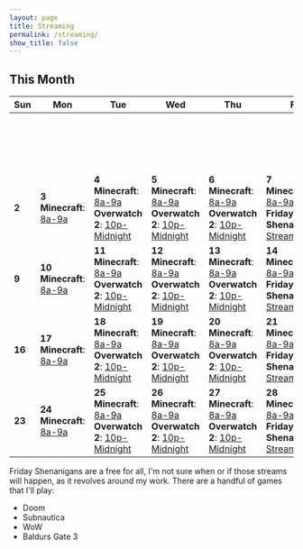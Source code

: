 ```yaml
---
layout: page
title: Streaming
permalink: /streaming/
show_title: false
---
```

## **This Month**

| Sun | Mon | Tue | Wed | Thu | Fri | Sat |
|-----|-----|-----|-----|-----|-----|-----|
|     |     |     |     |     |     | **1** <br> **Ovewatch 2 PC Practice**: [12p-3p](https://www.twitch.tv/videos/2370676226)|
| **2** | **3** <br> **Minecraft**: [8a-9a](https://www.twitch.tv/sysop71) | **4** <br> **Minecraft**: [8a-9a](https://www.twitch.tv/videos/2372220372) <br> **Overwatch 2**: [10p-Midnight](https://www.twitch.tv/videos/2372858626) | **5** <br> **Minecraft**: [8a-9a](https://www.twitch.tv/videos/2373092132) <br> **Overwatch 2**: [10p-Midnight](https://www.twitch.tv/videos/2373092132) | **6** <br> **Minecraft**: [8a-9a](https://www.twitch.tv/videos/2373960095) <br> **Overwatch 2**: [10p-Midnight](https://www.twitch.tv/sysop71) | **7** <br> **Minecraft**: [8a-9a](https://www.twitch.tv/videos/2374839555) <br> **Friday Shenanigans**: [Stream](https://www.twitch.tv/videos/2375197751) | **8** |
| **9** | **10** <br> **Minecraft**: [8a-9a](https://www.twitch.tv/videos/2377492945) | **11** <br> **Minecraft**: [8a-9a](https://www.twitch.tv/videos/2378377127) <br> **Overwatch 2**: [10p-Midnight](https://www.twitch.tv/videos/2378977230) | **12** <br> **Minecraft**: [8a-9a](https://www.twitch.tv/sysop71) <br> **Overwatch 2**: [10p-Midnight](https://www.twitch.tv/sysop71) | **13** <br> **Minecraft**: [8a-9a](https://www.twitch.tv/sysop71) <br> **Overwatch 2**: [10p-Midnight](https://www.twitch.tv/sysop71) | **14** <br> **Minecraft**: [8a-9a](https://www.twitch.tv/sysop71) <br> **Friday Shenanigans**: [Stream](https://www.twitch.tv/sysop71) | **15** |
| **16** | **17** <br> **Minecraft**: [8a-9a](https://www.twitch.tv/sysop71) | **18** <br> **Minecraft**: [8a-9a](https://www.twitch.tv/sysop71) <br> **Overwatch 2**: [10p-Midnight](https://www.twitch.tv/sysop71) | **19** <br> **Minecraft**: [8a-9a](https://www.twitch.tv/sysop71) <br> **Overwatch 2**: [10p-Midnight](https://www.twitch.tv/sysop71) | **20** <br> **Minecraft**: [8a-9a](https://www.twitch.tv/sysop71) <br> **Overwatch 2**: [10p-Midnight](https://www.twitch.tv/sysop71) | **21** <br> **Minecraft**: [8a-9a](https://www.twitch.tv/sysop71) <br> **Friday Shenanigans**: [Stream](https://www.twitch.tv/sysop71) | **22** |
| **23** | **24** <br> **Minecraft**: [8a-9a](https://www.twitch.tv/sysop71) | **25** <br> **Minecraft**: [8a-9a](https://www.twitch.tv/sysop71) <br> **Overwatch 2**: [10p-Midnight](https://www.twitch.tv/sysop71) | **26** <br> **Minecraft**: [8a-9a](https://www.twitch.tv/sysop71) <br> **Overwatch 2**: [10p-Midnight](https://www.twitch.tv/sysop71) | **27** <br> **Minecraft**: [8a-9a](https://www.twitch.tv/sysop71) <br> **Overwatch 2**: [10p-Midnight](https://www.twitch.tv/sysop71) | **28** <br> **Minecraft**: [8a-9a](https://www.twitch.tv/sysop71) <br> **Friday Shenanigans**: [Stream](https://www.twitch.tv/sysop71) | |


Friday Shenanigans are a free for all, I'm not sure when or if those streams will happen, as it revolves around my work. There are a handful of games that I'll play:

- Doom
- Subnautica
- WoW
- Baldurs Gate 3
